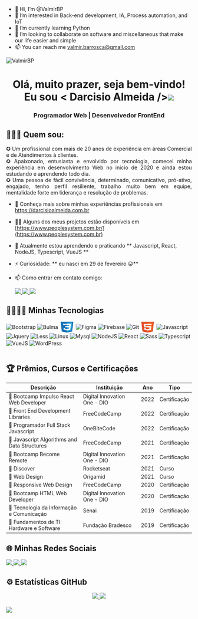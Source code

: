 - 👋 Hi, I’m @ValmirBP
- 👀 I’m interested in Back-end development, IA, Process automation, and IoT
- 🌱 I’m currently learning Python
- 💞️ I’m looking to collaborate on software and miscellaneous that make our life easier and simple
- 📫 You can reach me valmir.barrosca@gmail.com


<p align="left"> <img src="https://komarev.com/ghpvc/?username=ValmirBP" alt="ValmirBP" /> </p>
<h1 align="center">Olá, muito prazer, seja bem-vindo! Eu sou < Darcisio Almeida /><img src="https://raw.githubusercontent.com/kaueMarques/kaueMarques/master/hi.gif" width="30px"></h1>
<h3 align="center">Programador Web | Desenvolvedor FrontEnd </h3>

## 🧑🏽‍💻 Quem sou:
<div>
  <p align="justify">
    ✪ Um profissional com mais de 20 anos de experiência em áreas Comercial e de Atendimentos à clientes. <br>
    ✪ Apaixonado, entusiasta e envolvido por tecnologia, comecei minha experiência em desenvolvimento Web no inicio de 2020
    e ainda estou estudando e aprendendo todo dia. <br>
    ✪ Uma pessoa de fácil convivência, determinado, comunicativo, pró-ativo, engajado, tenho perfil resiliente, trabalho
    muito bem em equipe, mentalidade forte em liderança e resolução de problemas.
  </p>

- 🔭 Conheça mais sobre minhas experiências profissionais em https://darcisioalmeida.com.br

- 👨‍💻 Alguns dos meus projetos estão disponíveis em [https://www.peoplesystem.com.br/](https://www.peoplesystem.com.br)

- 🌱 Atualmente estou aprendendo e praticando ** Javascript, React, NodeJS, Typescript, VueJS **

- ⚡ Curiosidade: ** eu nasci em 29 de fevereiro 😜**

- 📫 Como entrar em contato comigo:

  <div>
    <a href="mailto:darcisioalmeida@gmail.com" target="_blank">
      <img src="https://img.shields.io/badge/Gmail-D14836?style=for-the-badge&logo=gmail&logoColor=white">
    </a>
    <a href="https://t.me/+5511949564267" target="_blank">
      <img src="https://img.shields.io/badge/Telegram-2CA5E0?style=for-the-badge&logo=telegram&logoColor=white">
    </a>
    <a href="https://wa.me/+5511949564267" target="_blank">
      <img src="https://img.shields.io/badge/WhatsApp-25D366?style=for-the-badge&logo=whatsapp&logoColor=white">
    </a>
   </div>
</div>

## 👨🏽‍💻🚀 Minhas Tecnologias

<div style="display: inline_block">
  <img align="center" title="Bootstrap" alt="Bootstrap" height="30" width="40" src="https://cdn.jsdelivr.net/gh/devicons/devicon/icons/bootstrap/bootstrap-original.svg">
  <img align="center" title="Bulma" alt="Bulma" height="30" width="40" src="https://cdn.jsdelivr.net/gh/devicons/devicon/icons/bulma/bulma-plain.svg">
  <img align="center" title="CSS3" alt="CSS" height="30" width="40" src="https://raw.githubusercontent.com/devicons/devicon/master/icons/css3/css3-original.svg">
  <img align="center" title="Figma" alt="Figma" height="30" width="40" src="https://cdn.jsdelivr.net/gh/devicons/devicon/icons/figma/figma-original.svg">
  <img align="center" title="Firebase" alt="Firebase" height="30" width="40" src="https://cdn.jsdelivr.net/gh/devicons/devicon/icons/firebase/firebase-plain.svg">
  <img align="center" title="Git" alt="Git" height="30" width="40" src="https://cdn.jsdelivr.net/gh/devicons/devicon/icons/git/git-original.svg">
  <img align="center" title="HTML5" alt="HTML" height="30" width="40" src="https://raw.githubusercontent.com/devicons/devicon/master/icons/html5/html5-original.svg">
  <img align="center" title="Javascript" alt="Javascript" height="30" width="40" src="https://cdn.jsdelivr.net/gh/devicons/devicon/icons/javascript/javascript-original.svg">
  <img align="center" title="Jquery" alt="Jquery" height="30" width="40" src="https://cdn.jsdelivr.net/gh/devicons/devicon/icons/jquery/jquery-original.svg">
  <img align="center" title="Less" alt="Less" height="30" width="40" src="https://cdn.jsdelivr.net/gh/devicons/devicon/icons/less/less-plain-wordmark.svg">
  <img align="center" title="Linux" alt="Linux" height="30" width="40" src="https://cdn.jsdelivr.net/gh/devicons/devicon/icons/linux/linux-original.svg">
  <img align="center" title="Mysql" alt="Mysql" height="30" width="40" src="https://cdn.jsdelivr.net/gh/devicons/devicon/icons/mysql/mysql-original.svg">
  <img align="center" title="NodeJS" alt="NodeJS" height="30" width="40" src="https://cdn.jsdelivr.net/gh/devicons/devicon/icons/nodejs/nodejs-original.svg">
  <img align="center" title="React" alt="React" height="30" width="40" src="https://cdn.jsdelivr.net/gh/devicons/devicon/icons/react/react-original.svg">
  <img align="center" title="Sass" alt="Sass" height="30" width="40" src="https://cdn.jsdelivr.net/gh/devicons/devicon/icons/sass/sass-original.svg">
  <img align="center" title="Typescript" alt="Typescript" height="30" width="40" src="https://cdn.jsdelivr.net/gh/devicons/devicon/icons/typescript/typescript-original.svg">
  <img align="center" title="VueJS" alt="VueJS" height="30" width="40" src="https://cdn.jsdelivr.net/gh/devicons/devicon/icons/vuejs/vuejs-original.svg">
  <img align="center" title="WordPress" alt="WordPress" height="30" width="40" src="https://cdn.jsdelivr.net/gh/devicons/devicon/icons/wordpress/wordpress-original.svg" />
</div><br>

## 🏆 Prêmios, Cursos e Certificações

Descrição   | Instituição   | Ano | Tipo
--------- | --------- | ------ | ------
🏅 Bootcamp Impulso React Web Developer | Digital Innovation One - DIO | 2022 | Certificação
🏅 Front End Development Libraries | FreeCodeCamp | 2022 | Certificação
🏅 Programador Full Stack Javascript | OneBiteCode | 2022 | Certificação
🏅 Javascript Algorithms and Data Structures | FreeCodeCamp | 2021 | Certificação
🏅 Bootcamp Become Remote | Digital Innovation One - DIO | 2021 | Certificação
🏅 Discover | Rocketseat | 2021 | Curso
🏅 Web Design | Origamid | 2021 | Curso
🏅 Responsive Web Design | FreeCodeCamp | 2020 | Certificação
🏅 Bootcamp HTML Web Developer | Digital Innovation One - DIO | 2020 | Certificação
🏅 Tecnologia da Informação e Comunicação | Senai | 2019 | Certificação
🏅 Fundamentos de TI: Hardware e Software | Fundação Bradesco | 2019 | Certificação

## 🌐 Minhas Redes Sociais

<div>
  <a href="https://www.facebook.com/darcisio.almeida" target="_blank">
    <img src="https://img.shields.io/badge/Facebook-1877F2?style=for-the-badge&logo=facebook&logoColor=white" target="_blank">
  </a>
  <a href="https://instagram.com/darcisioalmeida" target="_blank">
    <img src="https://img.shields.io/badge/-Instagram-%23E4405F?style=for-the-badge&logo=instagram&logoColor=white">
  </a>
  <a href="https://www.linkedin.com/in/darcisioalmeida" target="_blank">
    <img src="https://img.shields.io/badge/-LinkedIn-%230077B5?style=for-the-badge&logo=linkedin&logoColor=white">
  </a>
</div>


## ⚙️ Estatísticas GitHub

<div align="center">
  <a href="https://github.com/darcisioalmeida">
  <img height="170em" src="https://github-readme-stats.vercel.app/api?username=darcisioalmeida&show_icons=true&theme=dark&include_all_commits=true&count_private=true">
  <img height="170em" src="https://github-readme-stats.vercel.app/api/top-langs/?username=darcisioalmeida&layout=compact&langs_count=7&theme=dark">
</div><br>

<img align="center" src="https://img.shields.io/static/v1?label=DEV&message=Darcisio Almeida&color=7159c1&style=for-the-badge&logo=ghost"/>

<!--
**DarcisioAlmeida/darcisioalmeida** is a ✨ _special_ ✨ repository because its `README.md` (this file) appears on your GitHub profile.

Here are some ideas to get you started:

- 🔭 I’m currently working on ...
- 🌱 I’m currently learning ...
- 👯 I’m looking to collaborate on ...
- 🤔 I’m looking for help with ...
- 🤔 I’m looking for help for my personal development
- 💬 Ask me about ...
- 📫 How to reach me: ...
- 😄 Pronouns: ...
- ⚡ Fun fact: ...
-->
